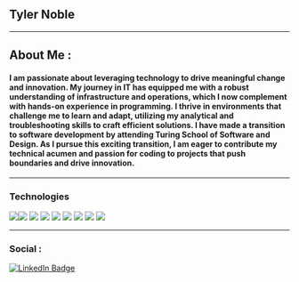 ## Tyler Noble

---
## About Me : 

#### I am passionate about leveraging technology to drive meaningful change and innovation. My journey in IT has equipped me with a robust understanding of infrastructure and operations, which I now complement with hands-on experience in programming. I thrive in environments that challenge me to learn and adapt, utilizing my analytical and troubleshooting skills to craft efficient solutions. I have made a transition to software development by attending Turing School of Software and Design. As I pursue this exciting transition, I am eager to contribute my technical acumen and passion for coding to projects that push boundaries and drive innovation.

---

### Technologies

<img src="https://img.shields.io/badge/Ruby_on_Rails-CC0000?style=for-the-badge&logo=ruby-on-rails&logoColor=white" /><img src= " https://img.shields.io/badge/Python-FFD43B?style=for-the-badge&logo=python&logoColor=blue" />
<img src="https://img.shields.io/badge/PostgreSQL-316192?style=for-the-badge&logo=postgresql&logoColor=white" />
<img src="https://img.shields.io/badge/Postman-FF6C37?style=for-the-badge&logo=Postman&logoColor=white" />
<img src="https://img.shields.io/badge/json-5E5C5C?style=for-the-badge&logo=json&logoColor=white" />
<img src="https://img.shields.io/badge/Bootstrap-563D7C?style=for-the-badge&logo=bootstrap&logoColor=white" />
<img src="https://img.shields.io/badge/JavaScript-323330?style=for-the-badge&logo=javascript&logoColor=F7DF1E" />
<img src="https://img.shields.io/badge/HTML5-E34F26?style=for-the-badge&logo=html5&logoColor=white" />
<img src="https://img.shields.io/badge/CSS3-1572B6?style=for-the-badge&logo=css3&logoColor=white" />

---

### Social : 
<div id="badges">
  <a href="https://www.linkedin.com/in/tyler-noble-a645951a6/">
    <img src="https://img.shields.io/badge/LinkedIn-blue?style=for-the-badge&logo=linkedin&logoColor=white" alt="LinkedIn Badge"/>
  </a>
<!---
tnoble-cmd/tnoble-cmd is a ✨ special ✨ repository because its `README.md` (this file) appears on your GitHub profile.
You can click the Preview link to take a look at your changes.
--->
